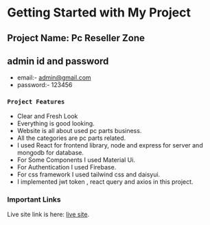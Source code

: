 # Getting Started with My Project


## Project Name: Pc Reseller Zone


## admin id and password
- email:- admin@gmail.com
- password:- 123456


### `Project Features`
- Clear and Fresh Look
- Everything is good looking.
- Website is all about used pc parts business.
- All the categories are pc parts related.
- I used React for frontend library, node and express for server and mongodb for database.
- For Some Components I used Material Ui.
- For Authentication I used Firebase.
- For css framework I used tailwind css and daisyui.
- I implemented jwt token , react query and axios in this project.


### Important Links

Live site link is here: [live site](https://pc-parts-reseller-zone.web.app/).








